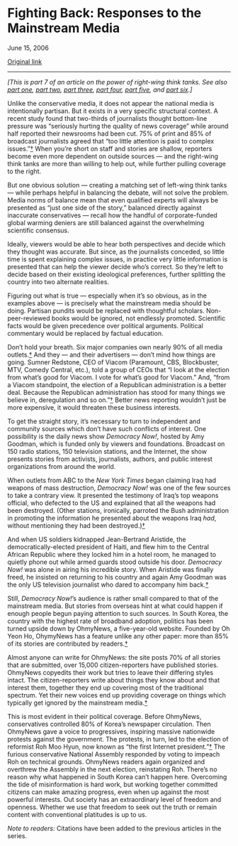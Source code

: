 Fighting Back: Responses to the Mainstream Media
================================================

June 15, 2006

[Original link](http://www.aaronsw.com/weblog/shifting7)

* * * * *

*[This is part 7 of an article on the power of right-wing think tanks.
See also [part one](http://aaronsw.com/weblog/shifting1), [part
two](http://aaronsw.com/weblog/shifting2), [part
three](http://aaronsw.com/weblog/shifting3), [part
four](http://aaronsw.com/weblog/shifting4), [part
five](http://aaronsw.com/weblog/shifting5), and [part
six](http://aaronsw.com/weblog/shifting6).]*

Unlike the conservative media, it does not appear the national media is
intentionally partisan. But it exists in a very specific structural
context. A recent study found that two-thirds of journalists thought
bottom-line pressure was “seriously hurting the quality of news
coverage” while around half reported their newsrooms had been cut. 75%
of print and 85% of broadcast journalists agreed that “too little
attention is paid to complex
issues.”[†](http://people-press.org/reports/pdf/214topline.pdf) When
you’re short on staff and stories are shallow, reporters become even
more dependent on outside sources — and the right-wing think tanks are
more than willing to help out, while further pulling coverage to the
right.

But one obvious solution — creating a matching set of left-wing think
tanks — while perhaps helpful in balancing the debate, will not solve
the problem. Media norms of balance mean that even qualified experts
will always be presented as “just one side of the story,” balanced
directly against inaccurate conservatives — recall how the handful of
corporate-funded global warming deniers are still balanced against the
overwhelming scientific consensus.

Ideally, viewers would be able to hear both perspectives and decide
which they thought was accurate. But since, as the journalists conceded,
so little time is spent explaining complex issues, in practice very
little information is presented that can help the viewer decide who’s
correct. So they’re left to decide based on their existing ideological
preferences, further splitting the country into two alternate realities.

Figuring out what is true — especially when it’s so obvious, as in the
examples above — is precisely what the mainstream media should be doing.
Partisan pundits would be replaced with thoughtful scholars.
Non-peer-reviewed books would be ignored, not endlessly promoted.
Scientific facts would be given precedence over political arguments.
Political commentary would be replaced by factual education.

Don’t hold your breath. Six major companies own nearly 90% of all media
outlets.[†](http://www.thevoicenews.com/news/2003/0411/Front_Page/C06_LaVoie-media.html)
And they — and their advertisers — don’t mind how things are going.
Sumner Redstone, CEO of Viacom (Paramount, CBS, Blockbuster, MTV, Comedy
Central, etc.), told a group of CEOs that “I look at the election from
what’s good for Viacom. I vote for what’s good for Viacom.” And, “from a
Viacom standpoint, the election of a Republican administration is a
better deal. Because the Republican administration has stood for many
things we believe in, deregulation and so
on.”[†](http://www.opinionjournal.com/extra/?id=110005669) Better news
reporting wouldn’t just be more expensive, it would threaten these
business interests.

To get the straight story, it’s necessary to turn to independent and
community sources which don’t have such conflicts of interest. One
possibility is the daily news show *Democracy Now!*, hosted by Amy
Goodman, which is funded only by viewers and foundations. Broadcast on
150 radio stations, 150 television stations, and the Internet, the show
presents stories from activists, journalists, authors, and public
interest organizations from around the world.

When outlets from ABC to the *New York Times* began claiming Iraq had
weapons of mass destruction, *Democracy Now!* was one of the few sources
to take a contrary view. It presented the testimony of Iraq’s top
weapons official, who defected to the US and explained that all the
weapons had been destroyed. (Other stations, ironically, parroted the
Bush administration in promoting the information he presented about the
weapons Iraq *had*, without mentioning they had been
destroyed.)[†](http://www.democracynow.org/article.pl?sid=03/04/07/0320205)

And when US soldiers kidnapped Jean-Bertrand Aristide, the
democratically-elected president of Haiti, and flew him to the Central
African Republic where they locked him in a hotel room, he managed to
quietly phone out while armed guards stood outside his door. *Democracy
Now!* was alone in airing his incredible story. When Aristide was
finally freed, he insisted on returning to his country and again Amy
Goodman was the only US television journalist who dared to accompany him
back.[†](http://www.democracynow.org/article.pl?sid=04/03/01/1521216&mode=thread&tid=25)

Still, *Democracy Now!*’s audience is rather small compared to that of
the mainstream media. But stories from overseas hint at what could
happen if enough people begun paying attention to such sources. In South
Korea, the country with the highest rate of broadband adoption, politics
has been turned upside down by OhmyNews, a five-year-old website.
Founded by Oh Yeon Ho, OhymyNews has a feature unlike any other paper:
more than 85% of its stories are contributed by
readers.[†](http://www.siliconvalley.com/mld/siliconvalley/business/columnists/5889390.htm)

Almost anyone can write for OhmyNews: the site posts 70% of all stories
that are submitted, over 15,000 citizen-reporters have published
stories. OhmyNews copyedits their work but tries to leave their
differing styles intact. The citizen-reporters write about things they
know about and that interest them, together they end up covering most of
the traditional spectrum. Yet their new voices end up providing coverage
on things which typically get ignored by the mainstream
media.[†](http://english.ohmynews.com/articleview/article_view.asp?article_class=8&no=201599&rel_no=1)

This is most evident in their political coverage. Before OhmyNews,
conservatives controlled 80% of Korea’s newspaper circulation. Then
OhmyNews gave a voice to progressives, inspiring massive nationwide
protests against the government. The protests, in turn, led to the
election of reformist Roh Moo Hyun, now known as “the first Internet
president.”[†](http://english.ohmynews.com/articleview/article_view.asp?article_class=8&no=201599&rel_no=1)
The furious conservative National Assembly responded by voting to
impeach Roh on technical grounds. OhmyNews readers again organized and
overthrew the Assembly in the next election, reinstating Roh. There’s no
reason why what happened in South Korea can’t happen here. Overcoming
the tide of misinformation is hard work, but working together committed
citizens can make amazing progress, even when up against the most
powerful interests. Out society has an extraordinary level of freedom
and openness. Whether we use that freedom to seek out the truth or
remain content with conventional platitudes is up to us.

*Note to readers:* Citations have been added to the previous articles in
the series.
